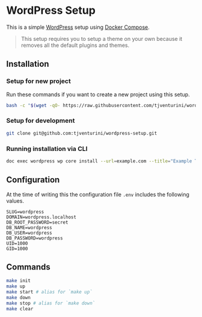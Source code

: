 # WordPress Setup

This is a simple [WordPress](https://wordpress.org) setup using [Docker Compose](https://docs.docker.com/compose/).

> This setup requires you to setup a theme on your own because it removes all the default plugins and themes.

## Installation

### Setup for new project

Run these commands if you want to create a new project using this setup.

```bash
bash -c "$(wget -qO- https://raw.githubusercontent.com/tjventurini/wordpress-setup/main/scripts/remote-setup.sh)"
```

### Setup for development

```bash
git clone git@github.com:tjventurini/wordpress-setup.git
```

### Running installation via CLI

```bash
doc exec wordpress wp core install --url=example.com --title="Example Title" --admin_user=username --admin_email=username@example.com
```

## Configuration

At the time of writing this the configuration file `.env` includes the following values.

```
SLUG=wordpress
DOMAIN=wordpress.localhost
DB_ROOT_PASSWORD=secret
DB_NAME=wordpress
DB_USER=wordpress
DB_PASSWORD=wordpress
UID=1000
GID=1000
```

## Commands

```bash
make init
make up
make start # alias for `make up`
make down
make stop # alias for `make down`
make clear
```